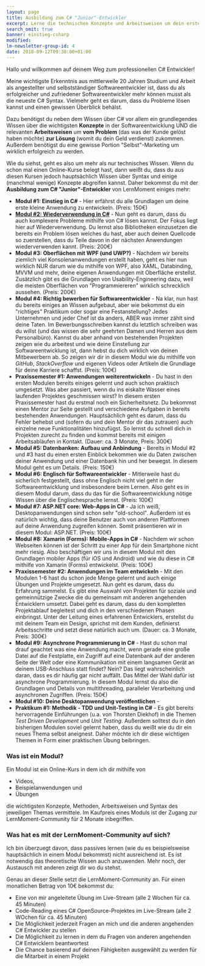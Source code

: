 ```yaml
---
layout: page
title: Ausbildung zum C# "Junior"-Entwickler
excerpt: Lerne die technischen Konzepte und Arbeitsweisen um dein erstes Geld mit der Entwicklung von Web-, Mobile- und Desktopanwendungen in C# zu verdienen.
search_omit: true
banner: einstieg-csharp
modified:
lm-newsletter-group-id: 4
date: 2018-09-12T09:30:00+01:00
---
```


Hallo und willkommen auf deinem Weg zum professionellen C# Entwickler!

Meine wichtigste Erkenntnis aus mittlerweile 20 Jahren Studium und Arbeit als angestellter und selbstständiger Softwareentwickler ist, dass du als erfolgreicher und zufriedener Softwareentwickler mehr können musst als die neueste C# Syntax. Vielmehr geht es darum, dass du Probleme lösen kannst und einen gewissen Überblick behälst.

Dazu benötigst du neben dem Wissen über C# vor allem ein grundlegendes Wissen über die wichtigsten **Konzepte** in der Softwareentwicklung UND die relevanten **Arbeitsweisen** um **vom Problem** (das was der Kunde gelöst haben möchte) **zur Lösung** (womit du dein Geld verdienst) zukommen. Außerdem benötigst du eine gewisse Portion "Selbst"-Marketing um wirklich erfolgreich zu werden.

Wie du siehst, geht es also um mehr als nur technisches Wissen. Wenn du schon mal einen Online-Kurse belegt hast, dann weißt du, dass du aus diesen Kursen jedoch hauptsächlich Wissen über Syntax und einige (manchmal wenige) Konzepte abgreifen kannst. Daher bekommst du mit der **Ausbildung zum C# "Junior"-Entwickler** von LernMoment einiges mehr:

 - **Modul #1: Einstieg in C#** - Hier erfährst du alle Grundlagen um deine erste kleine Anwendung zu entwickeln. (Preis: 150€)
 - [**Modul #2: Wiederverwendung in C#**](/kurse/modul-2-wiederverwendung/) - Nun geht es darum, dass du auch komplexere Probleme mithilfe von C# lösen kannst. Der Fokus liegt hier auf Wiederverwendung. Du lernst also Bibliotheken einzusetzen die bereits ein Problem lösen welches du hast, aber auch deinen Quellcode so zuerstellen, dass du Teile davon in der nächsten Anwendungen wiederverwenden kannt. (Preis: 200€)
 - **Modul #3: Oberflächen mit WPF (und UWP?)** - Nachdem wir bereits ziemlich viel Konsolenanwendungen erstellt haben, geht es hier nun wirklich NUR darum wie du mithilfe von WPF, also XAML, Databinding, MVVM und mehr, deine eigenen Anwendungen mit Oberfläche erstellst. Zusätzlich gibt es die Grundlagen von Usability-Engineering dazu, weil die meisten Oberflächen von "Programmiereren" wirklich schrecklich aussehen. (Preis: 200€)
 - **Modul #4: Richtig bewerben für Softwareentwickler** - Na klar, nun hast du bereits einiges an Wissen aufgebaut, aber wie bekommst du ein "richtiges" Praktikum oder sogar eine Festanstellung? Jedes Unternehmen und jeder Chef ist da anders, ABER was immer zählt sind deine Taten. Im Bewerbungsschreiben kannst du letztlich schreiben was du willst (und das wissen die sehr geehrten Damen und Herren aus dem Personalbüro). Kannst du aber anhand von bestehenden Projekten zeigen wie du arbeitest und wie deine Einstellung zur Softwareentwicklung ist, dann hebst du dich wirklich von deinen Mitbewerbern ab. So zeigen wir dir in diesem Modul wie du mithilfe von *GitHub*, *StackOverflow* und eigenen Videos oder Artikeln die Grundlage für deine Karriere schaffst. (Preis: 100€)
 - **Praxissemester #1: Anwendungen weiterentwickeln** - Du hast in den ersten Modulen bereits einiges gelernt und auch schon praktisch umgesetzt. Was aber passiert, wenn du ins eiskalte Wasser eines laufenden Projektes geschmissen wirst? In diesem ersten Praxissemester hast du erstmal noch ein Sicherheitsnetz. Du bekommst einen Mentor zur Seite gestellt und verschiedene Aufgaben in bereits bestehenden Anwendungen. Hauptsächlich geht es darum, dass du Fehler behebst und (sofern du und dein Mentor dir das zutrauen) auch einzelne neue Funktionalitäten hinzufügst. So lernst du schnell dich in Projekten zurecht zu finden und kommst bereits mit einigen Arbeitsabläufen in Kontakt. (Dauer: ca. 3 Monate, Preis: 300€)
 - **Modul #5: Datenbanken: Aufbau und Anbindung** - Bereits in Modul #2 und #3 hast du einen ersten Einblick bekommen wie du Daten zwischen deiner Anwendung und einer Datenbank hin und her bewegst. In diesem Modul geht es um Details. (Preis: 150€)
 - **Modul #6: Englisch für Softwareentwickler** - Mitlerweile hast du sicherlich festgestellt, dass ohne Englisch nicht viel geht in der Softwareentwicklung und insbesondere beim Lernen. Also geht es in diesem Modul darum, dass du das für die Softwareentwicklung nötige Wissen über die Englischesprache lernst. (Preis: 100€)
 - **Modul #7: ASP.NET core: Web-Apps in C#** - Ja ich weiß, Desktopanwendungen sind schon sehr "old-school". Außerdem ist es natürlich wichtig, dass deine Benutzer auch von anderen Plattformen auf deine Anwendung zugreifen können. Somit präsentieren wir in diesem Modul: ASP.NET. (Preis: 100€)
 - **Modul #8: Xamarin (Forms): Mobile-Apps in C#** -  Nachdem wir schon Webseiten können ist der Schritt zu einer App für dein Smartphone nicht mehr riesig. Also beschäftigen wir uns in diesem Modul mit den Grundlagen mobiler Apps (für iOS und Android) und wie du diese in C# mithilfe von Xamarin (Forms) entwickelst. (Preis: 100€)
 - **Praxissemester #2: Anwendungen im Team entwickeln** - Mit den Modulen 1-6 hast du schon jede Menge gelernt und auch einige Übungen und Projekte umgesetzt. Nun geht es darum, dass du Erfahrung sammelst. Es gibt eine Auswahl von Projekten für soziale und gemeinnützige Zwecke die du gemeinsam mit anderen angehenden Entwicklern umsetzt. Dabei geht es darum, dass du den kompletten Projektablauf begleitest und dich in den verschiedenen Phasen einbringst. Unter der Leitung eines erfahrenen Entwicklers, erstellst du mit deinem Team ein Design, sprichst mit dem Kunden, definierst Arbeitsschritte und setzt diese natürlich auch um. (Dauer: ca. 3 Monate, Preis: 300€)
 - **Modul #9: Asynchrone Programmierung in C#** - Hast du schon mal drauf geachtet was eine Anwendung macht, wenn gerade eine große Datei auf die Festplatte, ein Zugriff auf eine Datenbank auf der anderen Seite der Welt oder eine Kommunikation mit einem langsamen Gerät an deinem USB-Anschluss statt findet? Nein? Das liegt wahrscheinlich daran, dass es dir häufig gar nicht auffällt. Das Mittel der Wahl dafür ist asynchrone Programmierung. In diesem Modul lernst du also die Grundlagen und Details von multithreading, paralleler Verarbeitung und asynchronen Zugriffen. (Preis: 150€)
 - **Modul #10: Deine Desktopanwendung veröffentlichen** - 
 - **Praktikum #1: Methodik - TDD und Unit-Testing in C#** - Es gibt bereits hervorragende Einführungen (u.a. von Thorsten Diekhof) in die Themen *Test Driven Development* und *Unit Testing*. Außerdem solltest du in den bisherigen Modulen soviel gelernt haben, dass du weißt wie du dir ein neues Thema selbst aneignest. Daher möchte ich dir diese wichtigen Themen in Form einer praktischen Übung beibringen. 

### Was ist ein Modul?

Ein Modul ist ein Online-Kurs in dem ich dir mithilfe von
 - Videos,
 - Beispielanwendungen und
 - Übungen

die wichtigsten Konzepte, Methoden, Arbeitsweisen und Syntax des jeweiligen Themas vermittele. Im Kaufpreis eines Moduls ist der Zugang zur LernMoment-Community für 2 Monate inbegriffen.

### Was hat es mit der LernMoment-Community auf sich?

Ich bin überzuegt davon, dass passives lernen (wie du es beispielsweise hauptsächlich in einem Modul bekommst) nicht ausreichend ist. Es ist notwendig das theoretische Wissen auch anzuwenden. Mehr noch, der Austausch mit anderen zeigt dir wo du stehst.

Genau an dieser Stelle setzt die LernMoment-Community an. Für einen monatlichen Betrag von 10€ bekommst du:
 - Eine von mir angeleitete Übung im Live-Stream (alle 2 Wochen für ca. 45 Minuten)
 - Code-Reading eines C# OpenSource-Projektes im Live-Stream (alle 2 WOchen für ca. 45 Minuten)
 - Die Möglichkeit jederzeit Fragen an mich und die anderen angehenden C# Entwickler zu stellen
 - Die Möglichkeit zu lernen in dem du Fragen von anderen angehenden C# Entwicklern beantwortest
 - Die Chance basierend auf deinen Fähigkeiten ausgewählt zu werden für die Mitarbeit in einem Projekt
